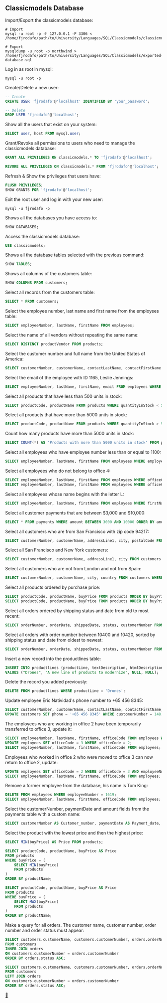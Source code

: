 ## Classicmodels Database

Import/Export the classicmodels database:

```shell
# Import
mysql -u root -p -h 127.0.0.1 -P 3306 < /home/fjrodafo/path/to/University/Languages/SQL/Classicmodels/classicmodels.sql

# Export
mysqldump -u root -p northwind > /home/fjrodafo/path/to/University/Languages/SQL/Classicmodels/exported-database.sql
```

Log in as root in mysql:

```shell
mysql -u root -p
```

Create/Delete a new user:

```sql
-- Create
CREATE USER 'fjrodafo'@'localhost' IDENTIFIED BY 'your_password';

-- Delete
DROP USER 'fjrodafo'@'localhost';
```

Show all the users that exist on your system:

```sql
SELECT user, host FROM mysql.user;
```

Grant/Revoke all permissions to users who need to manage the classicmodels database:

```sql
GRANT ALL PRIVILEGES ON classicmodels.* TO 'fjrodafo'@'localhost';

REVOKE ALL PRIVILEGES ON classicmodels.* FROM 'fjrodafo'@'localhost';
```

Refresh & Show the privileges that users have:

```sql
FLUSH PRIVILEGES;
SHOW GRANTS FOR 'fjrodafo'@'localhost';
```

Exit the root user and log in with your new user:

```shell
mysql -u fjrodafo -p
```

Shows all the databases you have access to:

```sql
SHOW DATABASES;
```

Access the classicmodels database:

```sql
USE classicmodels;
```

Shows all the database tables selected with the previous command:

```sql
SHOW TABLES;
```

Shows all columns of the customers table:

```sql
SHOW COLUMNS FROM customers;
```

Select all records from the customers table:

```sql
SELECT * FROM customers;
```

Select the employee number, last name and first name from the employees table:

```sql
SELECT employeeNumber, lastName, firstName FROM employees;
```

Select the name of all vendors without repeating the same name:

```sql
SELECT DISTINCT productVendor FROM products;
```

Select the customer number and full name from the United States of America:

```sql
SELECT customerNumber, customerName, contactLastName, contactFirstName FROM customers WHERE country = 'USA';
```

Select the email of the employee with ID 1165, Leslie Jennings:

```sql
SELECT employeeNumber, lastName, firstName, email FROM employees WHERE employeeNumber = 1165;
```

Select all products that have less than 500 units in stock:

```sql
SELECT productCode, productName FROM products WHERE quantityInStock < 500;
```

Select all products that have more than 5000 units in stock:

```sql
SELECT productCode, productName FROM products WHERE quantityInStock > 5000;
```

Count how many products have more than 5000 units in stock:

```sql
SELECT COUNT(*) AS 'Products with more than 5000 units in stock' FROM products WHERE quantityInStock > 5000;
```

Select all employees who have employee number less than or equal to 1100:

```sql
SELECT employeeNumber, lastName, firstName FROM employees WHERE employeeNumber <= 1100;
```

Select all employees who do not belong to office 4:

```sql
SELECT employeeNumber, lastName, firstName FROM employees WHERE officeCode <> 4;
SELECT employeeNumber, lastName, firstName FROM employees WHERE officeCode != 4;
```

Select all employees whose name begins with the letter L:

```sql
SELECT employeeNumber, lastName, firstName FROM employees WHERE firstName LIKE 'L%';
```

Select all customer payments that are between $3,000 and $10,000:

```sql
SELECT * FROM payments WHERE amount BETWEEN 3000 AND 10000 ORDER BY amount ASC;
```

Select all customers who are from San Francisco with zip code 94217:

```sql
SELECT customerNumber, customerName, addressLine1, city, postalCode FROM customers WHERE city = 'San Francisco' AND postalCode = 94217;
```

Select all San Francisco and New York customers:

```sql
SELECT customerNumber, customerName, addressLine1, city FROM customers WHERE city = 'San Francisco' OR city = 'NYC';
```

Select all customers who are not from London and not from Spain:

```sql
SELECT customerNumber, customerName, city, country FROM customers WHERE NOT city = 'London' AND NOT country = 'Spain';
```

Select all products ordered by purchase price:

```sql
SELECT productCode, productName, buyPrice FROM products ORDER BY buyPrice ASC;
SELECT productCode, productName, buyPrice FROM products ORDER BY buyPrice DESC;
```

Select all orders ordered by shipping status and date from old to most recent:

```sql
SELECT orderNumber, orderDate, shippedDate, status, customerNumber FROM orders ORDER BY status DESC, shippedDate ASC;
```

Select all orders with order number between 10400 and 10420, sorted by shipping status and date from oldest to newest:

```sql
SELECT orderNumber, orderDate, shippedDate, status, customerNumber FROM orders WHERE orderNumber BETWEEN 10400 AND 10420 ORDER BY status DESC, shippedDate ASC;
```

Insert a new record into the productlines table:

```sql
INSERT INTO productlines (productLine, textDescription, htmlDescription, image)
VALUES ("Drones", "A new line of products to modernize", NULL, NULL);
```

Delete the record you added previously:

```sql
DELETE FROM productlines WHERE productLine = 'Drones';
```

Update employee Eric Natividad's phone number to +65 456 8345:

```sql
SELECT customerNumber, customerName, contactLastName, contactFirstName, phone FROM customers WHERE contactFirstName = 'Eric' AND contactLastName = 'Natividad';
UPDATE customers SET phone = '+65 456 8345' WHERE customerNumber = 148;
```

The employees who are working in office 2 have been temporarily transferred to office 3, update it:

```sql
SELECT employeeNumber, lastName, firstName, officeCode FROM employees WHERE officeCode = 2;
UPDATE employees SET officeCode = 3 WHERE officeCode = 2;
SELECT employeeNumber, lastName, firstName, officeCode FROM employees;
```

Employees who worked in office 2 who were moved to office 3 can now return to office 2, update:

```sql
UPDATE employees SET officeCode = 2 WHERE officeCode = 3 AND employeeNumber = 1188 OR employeeNumber = 1216;
SELECT employeeNumber, lastName, firstName, officeCode FROM employees;
```

Remove a former employee from the database, his name is Tom King:

```sql
DELETE FROM employees WHERE employeeNumber = 1619;
SELECT employeeNumber, lastName, firstName, officeCode FROM employees;
```

Select the customerNumber, paymentDate and amount fields from the payments table with a custom name:

```sql
SELECT customerNumber AS Customer_number, paymentDate AS Payment_date, amount AS Amount FROM payments;
```

Select the product with the lowest price and then the highest price:

```sql
SELECT MIN(buyPrice) AS Price FROM products;

SELECT productCode, productName, buyPrice AS Price
FROM products
WHERE buyPrice = (
    SELECT MIN(buyPrice)
    FROM products
)
ORDER BY productName;

SELECT productCode, productName, buyPrice AS Price
FROM products
WHERE buyPrice = (
    SELECT MAX(buyPrice)
    FROM products
)
ORDER BY productName;
```

Make a query for all orders. The customer name, customer number, order number and order status must appear:

```sql
SELECT customers.customerName, customers.customerNumber, orders.orderNumber, orders.status
FROM customers
INNER JOIN orders
ON customers.customerNumber = orders.customerNumber
ORDER BY orders.status ASC;

SELECT customers.customerName, customers.customerNumber, orders.orderNumber, orders.status
FROM customers
LEFT JOIN orders
ON customers.customerNumber = orders.customerNumber
ORDER BY orders.status ASC;
```

<link rel="stylesheet" href="./../../../README.css">
<a class="scrollup" href="#top">&#x1F53C</a>